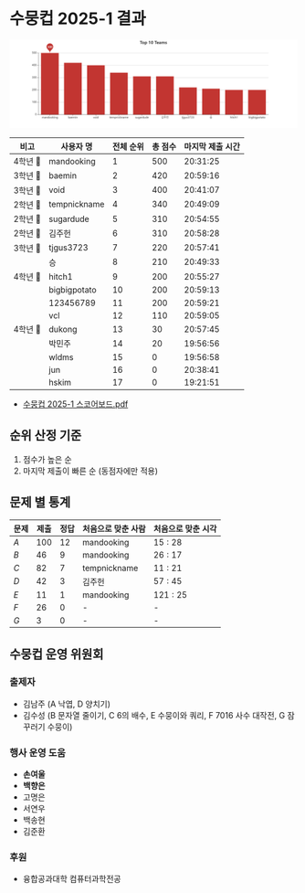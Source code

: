 # 수뭉컵 2025-1 결과

![Top 10 Teams](/file/Top%2010%20Teams.png)

| 비고     | 사용자 명     | 전체 순위 | 총 점수 | 마지막 제출 시간 |
| -------- | ------------ | --------- | ------- | --------- |
| 4학년 🥇 | mandooking   | 1         | 500     | 20:31:25 |
| 3학년 🥇 | baemin       | 2         | 420     | 20:59:16 |
| 3학년 🥈 | void         | 3         | 400     | 20:41:07 |
| 2학년 🥇 | tempnickname | 4         | 340     | 20:49:09 |
| 2학년 🥈 | sugardude    | 5         | 310     | 20:54:55 |
| 2학년 🥉 | 김주헌        | 6         | 310     | 20:58:28 |
| 3학년 🥉 | tjgus3723    | 7         | 220     | 20:57:41 |
|          | 승           | 8         | 210     | 20:49:33 |
| 4학년 🥈 | hitch1       | 9         | 200     | 20:55:27 |
|          | bigbigpotato | 10        | 200     | 20:59:13 |
|          | 123456789    | 11        | 200     | 20:59:21 |
|          | vcl          | 12        | 110     | 20:59:05 |
| 4학년 🥉 | dukong       | 13        | 30     | 20:57:45 |
|          | 박민주       | 14        | 20     | 19:56:56 |
|          | wldms       | 15        | 0     | 19:56:58 |
|          | jun         | 16        | 0     | 20:38:41 |
|          | hskim       | 17        | 0     | 19:21:51 |

-   [수뭉컵 2025-1 스코어보드.pdf](file/수뭉컵%202025-1%20스코어보드.pdf)

## 순위 산정 기준

1. 점수가 높은 순
2. 마지막 제출이 빠른 순 (동점자에만 적용)

## 문제 별 통계

| 문제 | 제출 | 정답 | 처음으로 맞춘 사람 | 처음으로 맞춘 시각 |
| --- | --- | --- | --- | ---- |
| $A$ | $100$ | $12$ | mandooking | $15:28$ |
| $B$ | $46$ | $9$ | mandooking | $26:17$ |
| $C$ | $82$ | $7$ | tempnickname | $11:21$ |
| $D$ | $42$ | $3$ | 김주헌 | $57:45$ |
| $E$ | $11$ | $1$ | mandooking | $121:25$ |
| $F$ | $26$ | $0$ | - | - |
| $G$ | $3$ | $0$ | - | - |

## 수뭉컵 운영 위원회

### 출제자

-   김남주 (A 낙엽, D 양치기)
-   김수성 (B 문자열 줄이기, C 6의 배수, E 수뭉이와 쿼리, F 7016 사수 대작전, G 잠꾸러기 수뭉이)

### 행사 운영 도움

-   **손여울**
-   **백향은**
-   고명은
-   서연우
-   백송현
-   김준환

### 후원

-   융합공과대학 컴퓨터과학전공
